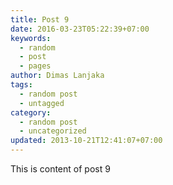 ```yaml
---
title: Post 9
date: 2016-03-23T05:22:39+07:00
keywords:
  - random
  - post
  - pages
author: Dimas Lanjaka
tags:
  - random post
  - untagged
category:
  - random post
  - uncategorized
updated: 2013-10-21T12:41:07+07:00
---
```

This is content of post 9